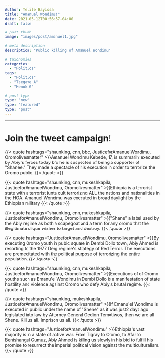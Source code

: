 ```yaml
---
Author: Telile Bayissa 
title: "Amanuel Wondimu!"
date: 2021-05-12T00:56:57-04:00
draft: false

# post thumb
image: "images/post/amanuel1.jpg"

# meta description
description: "Public killing of Amanuel Wondimu"

# taxonomies
categories: 
  - "Politics"
tags:
  - "Politics"
  - "Tsegaye A"
  - "Henok G"

# post type
type: "new"
type: "featured"
type: "post"
---
```


<hr>

Join the tweet campaign!
========================
{{< quote hashtags="shaunking, cnn, bbc, JusticeforAmanuelWondimu, Oromolivesmatter" >}}Amanuel Wondimu Kebede, 17, is summarily executed by Abiy's forces today b/c he is suspected of being a supporter of "Shanee." They made a spectacle of his execution in order to terrorize the Oromo public.
{{< /quote >}}

{{< quote hashtags="shaunking, cnn, mukeshkapila, JusticeforAmanuelWondimu, Oromolivesmatter" >}}Ethiopia is a terrorist state with a terrorist junta cult terrorizing ALL the nations and nationalities in the HOA. Amanuel Wondimu was executed in broad daylight by the Ethiopian military
{{< /quote >}}

{{< quote hashtags="shaunking, cnn, mukeshkapila, JusticeforAmanuelWondimu, Oromolivesmatter" >}}"Shane" a label used by the Abiy regime as both a scapegoat and a term for any oromo that the illegitimate clique wishes to target and destroy.
{{< /quote >}}

{{< quote hashtags="JusticeforAmanuelWondimu, Oromolivesmatter" >}}By executing Oromo youth in pubic square in Dembi Dollo town, Abiy Ahmed is resorting to the 1977 Derg regime's strategy of Red Terror. The executions are premeditated with the political purpose of terrorizing the entire population.
{{< /quote >}}

{{< quote hashtags="shaunking, cnn, mukeshkapila, JusticeforAmanuelWondimu, Oromolivesmatter" >}}Executions of of Oromo youths such as Emanu'el Wondimu in Dembi Dollo is a manifestation of state hostility and violence against Oromo who defy Abiy's brutal regime.
{{< /quote >}}

{{< quote hashtags="shaunking, mukeshkapila, JusticeforAmanuelWondimu, Oromolivesmatter" >}}If Emanu'el Wondimu is executed in public under the name of "Shene" as it was just2 days ago  legislated into law by Attorney General Gedion Temotiwos, then we are all Shene. Kill us all. Imprison us all.
{{< /quote >}}

{{< quote hashtags="JusticeforAmanuelWondimu" >}}Ethiopia's vast majority is in a state of active war. From Tigray to Oromo, to Afar to Benishangul Gumuz, Abiy Ahmed is killing us slowly in his bid to fulfill his promise to resurrect the imperial political vision against the multiculturalism.
{{< /quote >}}

